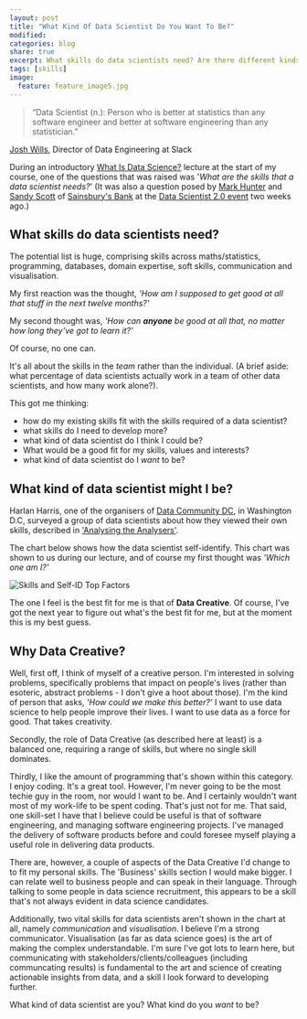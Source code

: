 ```yaml
---
layout: post
title: "What Kind Of Data Scientist Do You Want To Be?"
modified:
categories: blog
share: true
excerpt: What skills do data scientists need? Are there different kinds of data scientist? What kind do I want to be? 
tags: [skills]
image:
  feature: feature_image5.jpg
---
```


>“Data Scientist (n.): Person who is better at statistics than any software engineer and better at software engineering than any statistician.”

[Josh Wills](https://www.linkedin.com/in/josh-wills-13882b/), Director of Data Engineering at Slack


During an introductory [What Is Data Science?](http://quarter.cs.stir.ac.uk/courses/ITNPBD4/lectures/1-What%20is%20Data%20Science.pdf) lecture at the start of my course, one of the questions that was raised was '_What are the skills that a data scientist needs?_' (It was also a question posed by [Mark Hunter](https://www.linkedin.com/in/markjhunter/) and [Sandy Scott](https://www.linkedin.com/in/sandy-scott-2912813/) of [Sainsbury's Bank](https://www.sainsburysbank.co.uk/) at the [Data Scientist 2.0 event](http://www.datascientist2-0.com) two weeks ago.)

## What skills do data scientists need?

The potential list is huge, comprising skills across maths/statistics, programming, databases, domain expertise, soft skills, communication and visualisation. 

My first reaction was the thought, _'How am I supposed to get good at all that stuff in the next twelve months?'_

My second thought was, _'How can **anyone** be good at all that, no matter how long they've got to learn it?'_ 


Of course, no one can. 

It's all about the skills in the _team_ rather than the individual. (A brief aside: what percentage of data scientists actually work in a team of other data scientists, and how many work alone?).

This got me thinking:

* how do my existing skills fit with the skills required of a data scientist?
* what skills do I need to develop more?
* what kind of data scientist do I think I could be? 
* What would be a good fit for my skills, values and interests?
* what kind of data scientist do I _want_ to be?

## What kind of data scientist might I be?


Harlan Harris, one of the organisers of [Data Community DC](http://www.datacommunitydc.org/), in Washington D.C, surveyed a group of data scientists about how they viewed their own skills, described in ['Analysing the Analysers'](https://www.oreilly.com/ideas/analyzing-the-analyzers).

The chart below shows how the data scientist self-identify. This chart was shown to us during our lecture, and of course my first thought was _'Which one am I?'_


![Skills and Self-ID Top Factors](https://d3ansictanv2wj.cloudfront.net/images/3-SkillsSelfDMosaic-2-6c755564.png)

The one I feel is the best fit for me is that of **Data Creative**. Of course, I've got the next year to figure out what's the best fit for me, but at the moment this is my best guess. 

## Why Data Creative?

Well, first off, I think of myself of a creative person. I'm interested in solving problems, specifically problems that impact on people's lives (rather than esoteric, abstract problems - I don't give a hoot about those). I'm the kind of person that asks, _'How could we make this better?'_ I want to use data science to help people improve their lives. I want to use data as a force for good. That takes creativity.

Secondly, the role of Data Creative (as described here at least) is a balanced one, requiring a range of skills, but where no single skill dominates. 

Thirdly, I like the amount of programming that's shown within this category. I enjoy coding. It's a great tool. However, I'm never going to be the most techie guy in the room, nor would I want to be. And I certainly wouldn't want most of my work-life to be spent coding. That's just not for me. That said, one skill-set I have that I believe could be useful is that of software engineering, and managing software engineering projects. I've managed the delivery of software products before and could foresee myself playing a useful role in delivering data products.

There are, however, a couple of aspects of the Data Creative I'd change to to fit my personal skills. The 'Business' skills section I would make bigger. I can relate well to business people and can speak in their language. Through talking to some people in data science recruitment, this appears to be a skill that's not always evident in data science candidates. 

Additionally, two vital skills for data scientists aren't shown in the chart at all, namely _communication_ and _visualisation_. I believe I'm a strong communicator. Visualisation (as far as data science goes) is the art of making the complex understandable. I'm sure I've got lots to learn here, but communicating with stakeholders/clients/colleagues (including communcating results) is fundamental to the art and science of creating actionable insights from data, and a skill I look forward to developing further.

What kind of data scientist are you? What kind do you _want_ to be?